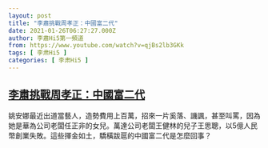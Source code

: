 ```yaml
---
layout: post
title: "李肅挑戰周孝正：中國富二代"
date: 2021-01-26T06:27:27.000Z
author: 李肅Hi5第一頻道
from: https://www.youtube.com/watch?v=qjBs2lb3GKk
tags: [ 李肃Hi5 ]
categories: [ 李肃Hi5 ]
---
```

<!--1611642447000-->
[李肅挑戰周孝正：中國富二代](https://www.youtube.com/watch?v=qjBs2lb3GKk)
------

<div>
姚安娜最近出道當藝人，造勢費用上百萬，招來一片奚落、譏諷，甚至叫罵，因為她是華為公司老闆任正非的女兒。萬達公司老闆王健林的兒子王思聰，以5億人民幣創業失敗。這些揮金如土，驕橫跋扈的中國富二代是怎麼回事？
</div>
